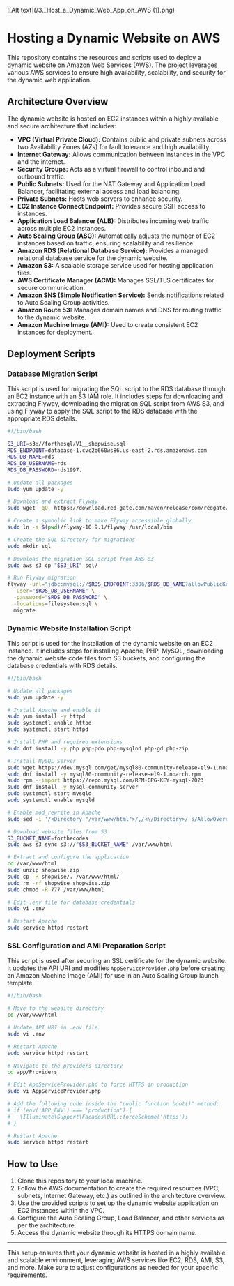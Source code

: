 ![Alt text](/3._Host_a_Dynamic_Web_App_on_AWS (1).png)


# Hosting a Dynamic Website on AWS

This repository contains the resources and scripts used to deploy a dynamic website on Amazon Web Services (AWS). The project leverages various AWS services to ensure high availability, scalability, and security for the dynamic web application.

## Architecture Overview

The dynamic website is hosted on EC2 instances within a highly available and secure architecture that includes:

- **VPC (Virtual Private Cloud):** Contains public and private subnets across two Availability Zones (AZs) for fault tolerance and high availability.
- **Internet Gateway:** Allows communication between instances in the VPC and the internet.
- **Security Groups:** Acts as a virtual firewall to control inbound and outbound traffic.
- **Public Subnets:** Used for the NAT Gateway and Application Load Balancer, facilitating external access and load balancing.
- **Private Subnets:** Hosts web servers to enhance security.
- **EC2 Instance Connect Endpoint:** Provides secure SSH access to instances.
- **Application Load Balancer (ALB):** Distributes incoming web traffic across multiple EC2 instances.
- **Auto Scaling Group (ASG):** Automatically adjusts the number of EC2 instances based on traffic, ensuring scalability and resilience.
- **Amazon RDS (Relational Database Service):** Provides a managed relational database service for the dynamic website.
- **Amazon S3:** A scalable storage service used for hosting application files.
- **AWS Certificate Manager (ACM):** Manages SSL/TLS certificates for secure communication.
- **Amazon SNS (Simple Notification Service):** Sends notifications related to Auto Scaling Group activities.
- **Amazon Route 53:** Manages domain names and DNS for routing traffic to the dynamic website.
- **Amazon Machine Image (AMI):** Used to create consistent EC2 instances for deployment.

## Deployment Scripts

### Database Migration Script

This script is used for migrating the SQL script to the RDS database through an EC2 instance with an S3 IAM role. It includes steps for downloading and extracting Flyway, downloading the migration SQL script from AWS S3, and using Flyway to apply the SQL script to the RDS database with the appropriate RDS details.

```bash
#!/bin/bash

S3_URI=s3://forthesql/V1__shopwise.sql
RDS_ENDPOINT=database-1.cvc2q660ws86.us-east-2.rds.amazonaws.com
RDS_DB_NAME=rds
RDS_DB_USERNAME=rds
RDS_DB_PASSWORD=rds1997.

# Update all packages
sudo yum update -y

# Download and extract Flyway
sudo wget -qO- https://download.red-gate.com/maven/release/com/redgate/flyway/flyway-commandline/10.9.1/flyway-commandline-10.9.1-linux-x64.tar.gz | tar -xvz

# Create a symbolic link to make Flyway accessible globally
sudo ln -s $(pwd)/flyway-10.9.1/flyway /usr/local/bin

# Create the SQL directory for migrations
sudo mkdir sql

# Download the migration SQL script from AWS S3
sudo aws s3 cp "$S3_URI" sql/

# Run Flyway migration
flyway -url="jdbc:mysql://$RDS_ENDPOINT:3306/$RDS_DB_NAME?allowPublicKeyRetrieval=true" \
  -user="$RDS_DB_USERNAME" \
  -password="$RDS_DB_PASSWORD" \
  -locations=filesystem:sql \
  migrate
```

### Dynamic Website Installation Script

This script is used for the installation of the dynamic website on an EC2 instance. It includes steps for installing Apache, PHP, MySQL, downloading the dynamic website code files from S3 buckets, and configuring the database credentials with RDS details.

```bash
#!/bin/bash

# Update all packages
sudo yum update -y

# Install Apache and enable it
sudo yum install -y httpd
sudo systemctl enable httpd
sudo systemctl start httpd

# Install PHP and required extensions
sudo dnf install -y php php-pdo php-mysqlnd php-gd php-zip

# Install MySQL Server
sudo wget https://dev.mysql.com/get/mysql80-community-release-el9-1.noarch.rpm
sudo dnf install -y mysql80-community-release-el9-1.noarch.rpm
sudo rpm --import https://repo.mysql.com/RPM-GPG-KEY-mysql-2023
sudo dnf install -y mysql-community-server
sudo systemctl start mysqld
sudo systemctl enable mysqld

# Enable mod_rewrite in Apache
sudo sed -i '/<Directory "/var/www/html">/,/<\/Directory>/ s/AllowOverride None/AllowOverride All/' /etc/httpd/conf/httpd.conf

# Download website files from S3
S3_BUCKET_NAME=forthecodes
sudo aws s3 sync s3://"$S3_BUCKET_NAME" /var/www/html

# Extract and configure the application
cd /var/www/html
sudo unzip shopwise.zip
sudo cp -R shopwise/. /var/www/html/
sudo rm -rf shopwise shopwise.zip
sudo chmod -R 777 /var/www/html

# Edit .env file for database credentials
sudo vi .env

# Restart Apache
sudo service httpd restart
```

### SSL Configuration and AMI Preparation Script

This script is used after securing an SSL certificate for the dynamic website. It updates the API URI and modifies `AppServiceProvider.php` before creating an Amazon Machine Image (AMI) for use in an Auto Scaling Group launch template.

```bash
#!/bin/bash

# Move to the website directory
cd /var/www/html

# Update API URI in .env file
sudo vi .env

# Restart Apache
sudo service httpd restart

# Navigate to the providers directory
cd app/Providers

# Edit AppServiceProvider.php to force HTTPS in production
sudo vi AppServiceProvider.php

# Add the following code inside the "public function boot()" method:
# if (env('APP_ENV') === 'production') {
#   \Illuminate\Support\Facades\URL::forceScheme('https');
# }

# Restart Apache
sudo service httpd restart
```

## How to Use

1. Clone this repository to your local machine.
2. Follow the AWS documentation to create the required resources (VPC, subnets, Internet Gateway, etc.) as outlined in the architecture overview.
3. Use the provided scripts to set up the dynamic website application on EC2 instances within the VPC.
4. Configure the Auto Scaling Group, Load Balancer, and other services as per the architecture.
5. Access the dynamic website through its HTTPS domain name.

---

This setup ensures that your dynamic website is hosted in a highly available and scalable environment, leveraging AWS services like EC2, RDS, AMI, S3, and more. Make sure to adjust configurations as needed for your specific requirements.

